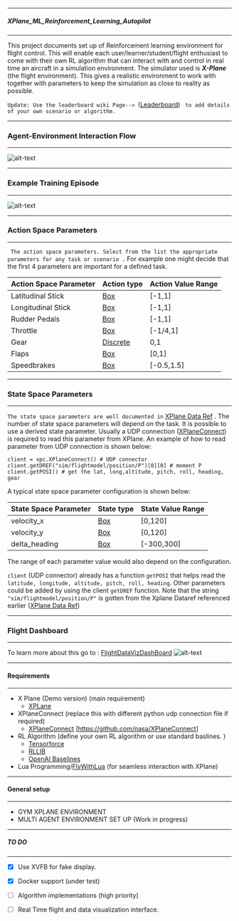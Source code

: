 ---------------------------------------------
##### XPlane_ML_Reinforcement_Learning_Autopilot
-------------------------------------------------
This project documents set up of Reinforcement learning environment for flight control. This will enable each user/learner/student/flight enthusiast to come with their own RL algorithm that can interact with and control in real time an aircraft in a simulation environment. The simulator used is ***X-Plane*** (the flight environment). This gives a realistic environment to work with together with parameters to keep the simulation as close to reality as possible.

`Update: Use the leaderboard wiki Page--> `([Leaderboard](https://github.com/adderbyte/GYM_XPLANE_ML/wiki/Leaderboard)) ` to add details of your own scenario or algorithm.`

------------------
### Agent-Environment Interaction Flow
-------------------
<!-- [![Simulation Interface](https://j.gifs.com/OMgJjG.gif)](https://j.gifs.com/OMgJjG.gif) -->
![alt-text](https://github.com/adderbyte/GYM_XPLANE_ML/blob/master/images/chart.png)


------------------
### Example Training Episode
-------------------
<!-- [![Simulation Interface](https://j.gifs.com/OMgJjG.gif)](https://j.gifs.com/OMgJjG.gif) -->
![alt-text](https://github.com/adderbyte/GYM_XPLANE_ML/blob/master/images/input.gif)


------------------
### Action Space Parameters
-------------------
` The action space parameters. Select from the list the appropriate parameters for any task or scenario .` For example one might decide that the first 4 parameters are important for a defined task.

| Action Space Parameter | Action type | Action Value Range |
| --- | --- |---|
| Latitudinal Stick | [Box](http://gym.openai.com/docs/#spaces) |  [-1,1] |
| Longitudinal Stick  | [Box](http://gym.openai.com/docs/#spaces) | [-1,1] |
| Rudder Pedals | [Box](http://gym.openai.com/docs/#spaces) | [-1,1]|
| Throttle | [Box](http://gym.openai.com/docs/#spaces) | [-1/4,1] |
| Gear | [Discrete](http://gym.openai.com/docs/#spaces) | 0,1 |
| Flaps | [Box](http://gym.openai.com/docs/#spaces) | [0,1] |
| Speedbrakes | [Box](http://gym.openai.com/docs/#spaces) | [-0.5,1.5] |

------------------
### State Space Parameters
-------------------
`The state space parameters are well documented in` [XPlane Data Ref](https://www.siminnovations.com/xplane/dataref/index.php) . The number of state space parameters will  depend on the task. It is possible to use a derived state parameter. Usually a UDP connection ([XPlaneConnect](https://github.com/nasa/XPlaneConnect)) is required to read this parameter from XPlane. 
An example of how to read parameter from UDP connection is shown below:

```
client = xpc.XPlaneConnect() # UDP connector
client.getDREF("sim/flightmodel/position/P")[0][0] # moment P
client.getPOSI() # get the lat, long,altitude, pitch, roll, heading, gear

```

A typical state space  parameter configuration is shown below: 

| State Space Parameter | State type | State Value Range |
| --- | --- |---|
| velocity_x | [Box](http://gym.openai.com/docs/#spaces) |  [0,120] |
| velocity_y  | [Box](http://gym.openai.com/docs/#spaces) | [0,120] |
| delta_heading | [Box](http://gym.openai.com/docs/#spaces) | [-300,300]|

The range of each parameter value would also depend on the configuration.

`client` (UDP connector) already has a function `getPOSI` that helps read the `latitude, longitude, altitude, pitch, roll, heading`. Other parameters could be added by using the client `getDREF` function. Note that the string `"sim/flightmodel/position/P"` is gotten from the Xplane Dataref referenced earlier ([XPlane Data Ref](https://www.siminnovations.com/xplane/dataref/index.php))

------------------
### Flight Dashboard
-------------------
To learn more about this go to :  [FlightDataVizDashBoard](https://github.com/adderbyte/GYM_XPLANE_ML/tree/master/FlightDataVizDashBoard)
![alt-text](https://github.com/adderbyte/GYM_XPLANE_ML/blob/master/images/gymXplaneDashboard.png)



-------------------
#### Requirements
--------------------
* X Plane (Demo version) (main requirement)
  * [XPLane](https://www.x-plane.com/)
* XPlaneConnect (replace this with  different python udp connection file if required)
  * [XPlaneConnect](https://github.com/nasa/XPlaneConnect) [https://github.com/nasa/XPlaneConnect]
* RL Algorithm (define  your own RL algorithm or use standard baslines. )
  *  [Tensorforce](https://github.com/reinforceio/tensorforce) 
  *  [RLLIB](https://ray.readthedocs.io/en/latest/rllib.html)
  *  [OpenAI Baselines](https://github.com/openai/baselines)
* Lua Programming/[FlyWithLua](https://www.x-plained.com/flywithlua-for-x-plane-11/) (for seamless interaction with XPlane)


------------------
#### General setup
-------------------
 * GYM XPLANE ENVIRONMENT
 * MULTI AGENT ENVIRONMENT SET UP (Work in progress)


------------------
##### TO DO  
-------------------
 - [x] Use XVFB for fake display.
 - [x] Docker support (under test)
 - [ ] Algorithm implementations (high priority)
 - [ ] Real Time flight and data visualization interface.





